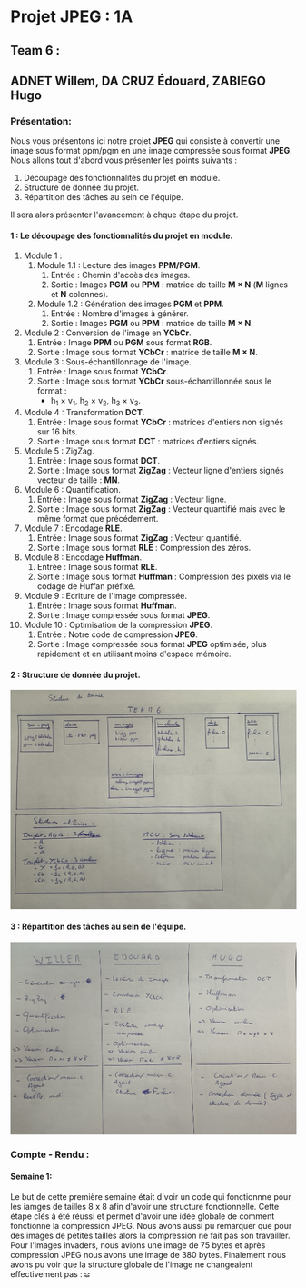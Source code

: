# Projet JPEG : 1A
## Team 6 :
## ADNET Willem, DA CRUZ Édouard, ZABIEGO Hugo

### Présentation: 

Nous vous présentons ici notre projet **JPEG** qui consiste à convertir une image sous format ppm/pgm en une image compressée sous format **JPEG**. Nous allons tout d'abord vous présenter les points suivants :   

1) Découpage des fonctionnalités du projet en module.
2) Structure de donnée du projet.
3) Répartition des tâches au sein de l'équipe.

Il sera alors présenter l'avancement à chque étape du projet.

#### 1 : Le découpage des fonctionnalités du projet en module.

1) Module 1 : 
    1) Module 1.1 : Lecture des images **PPM/PGM**.
        1) Entrée : Chemin d'accès des images.
        2) Sortie : Images **PGM** ou **PPM** : matrice de taille **M × N** (**M** lignes et **N** colonnes).
    2) Module 1.2 : Génération des images **PGM** et **PPM**.
        1) Entrée : Nombre d'images à générer.
        2) Sortie : Images **PGM** ou **PPM** : matrice de taille **M × N**.
2) Module 2 : Conversion de l'image en **YCbCr**.
    1) Entrée : Image **PPM** ou **PGM** sous format **RGB**.
    2) Sortie : Image sous format **YCbCr** : matrice de taille **M × N**.
3) Module 3 : Sous-échantillonnage de l'image.
    1) Entrée : Image sous format **YCbCr**.
    2) Sortie : Image sous format **YCbCr** sous-échantillonnée sous le format : 
        * h<sub>1</sub> × v<sub>1</sub>, h<sub>2</sub> × v<sub>2</sub>, h<sub>3</sub> × v<sub>3</sub>.
4) Module 4 : Transformation **DCT**.
    1) Entrée : Image sous format **YCbCr** : matrices d'entiers non signés sur 16 bits.
    2) Sortie : Image sous format **DCT** : matrices d'entiers signés.
5) Module 5 : ZigZag.
    1) Entrée : Image sous format **DCT**.
    2) Sortie : Image sous format **ZigZag** : Vecteur ligne d'entiers signés vecteur de taille : **MN**.
6) Module 6 : Quantification.
    1) Entrée : Image sous format **ZigZag** : Vecteur ligne.
    2) Sortie : Image sous format **ZigZag** : Vecteur quantifié mais avec le même format que précédement.
7) Module 7 : Encodage **RLE**.
    1) Entrée : Image sous format **ZigZag** : Vecteur quantifié.
    2) Sortie : Image sous format **RLE** : Compression des zéros.
8) Module 8 : Encodage **Huffman**.
    1) Entrée : Image sous format **RLE**.
    2) Sortie : Image sous format **Huffman** : Compression des pixels via le codage de Huffan préfixé.
9) Module 9 : Ecriture de l'image compressée.
    1) Entrée : Image sous format **Huffman**.
    2) Sortie : Image compressée sous format **JPEG**.
10) Module 10 : Optimisation de la compression **JPEG**.
    1) Entrée : Notre code de compression **JPEG**.
    2) Sortie : Image compressée sous format **JPEG** optimisée, plus rapidement et en utilisant moins d'espace mémoire.

#### 2 : Structure de donnée du projet.

<img src="IMG_1181.jpg">

#### 3 : Répartition des tâches au sein de l'équipe.

<img src="IMG_1182.jpg">

### Compte - Rendu : 
#### Semaine 1:
Le but de cette première semaine était d'voir un code qui fonctionnne pour les iamges de tailles 8 x 8 afin d'avoir une structure fonctionnelle. Cette étape clés à été réussi et permet d'avoir une idée globale de comment fonctionne la compression JPEG. Nous avons aussi pu remarquer que pour des images de petites tailles alors la compression ne fait pas son travailler. Pour l'images invaders, nous avions une image de 75 bytes et après compression JPEG nous avons une image de 380 bytes. Finalement nous avons pu voir que la structure globale de l'image ne changeaient effectivement pas : <img src="src/inva.jpeg">